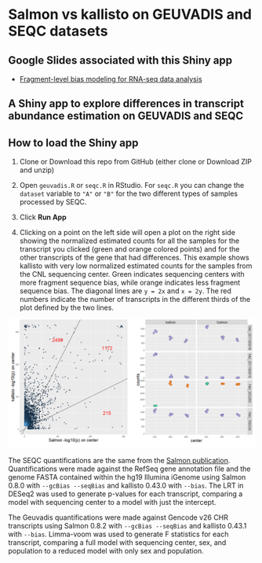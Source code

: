 # Salmon vs kallisto on GEUVADIS and SEQC datasets

## Google Slides associated with this Shiny app

* [Fragment-level bias modeling for RNA-seq data analysis](https://goo.gl/ftK55e)

## A Shiny app to explore differences in transcript abundance estimation on GEUVADIS and SEQC

## How to load the Shiny app

1) Clone or Download this repo from GitHub (either clone or Download ZIP and unzip)

2) Open `geuvadis.R` or `seqc.R` in RStudio. For `seqc.R` you can change the `dataset` variable to `"A"` or `"B"` for the two different types of samples processed by SEQC.

3) Click **Run App**

4) Clicking on a point on the left side will open a plot on the right side showing the normalized estimated counts for all the samples for the transcript you clicked (green and orange colored points) and for the other transcripts of the gene that had differences. This example shows kallisto with very low normalized estimated counts for the samples from the CNL sequencing center. Green indicates sequencing centers with more fragment sequence bias, while orange indicates less fragment sequence bias. The diagonal lines are `y = 2x` and `x = 2y`. The red numbers indicate the number of transcripts in the different thirds of the plot defined by the two lines.

![Example of clicking a transcript](example.PNG)

The SEQC quantifications are the same from the [Salmon publication](https://www.ncbi.nlm.nih.gov/pmc/articles/PMC5600148/). Quantifications were made against the RefSeq gene annotation file and the genome FASTA contained within the hg19 Illumina iGenome using Salmon 0.8.0 with `--gcBias --seqBias` and kallisto 0.43.0 with `--bias`. The LRT in DESeq2 was used to generate p-values for each transcript, comparing a model with sequencing center to a model with just the intercept.

The Geuvadis quantifications were made against Gencode v26 CHR transcripts using Salmon 0.8.2 with `--gcBias --seqBias` and kallisto 0.43.1 with `--bias`. Limma-voom was used to generate F statistics for each transcript, comparing a full model with sequencing center, sex, and population to a reduced model with only sex and population.
